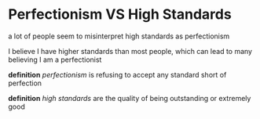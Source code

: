 # Perfectionism VS High Standards

a lot of people seem to misinterpret high standards as perfectionism

I believe I have higher standards than most people, which can lead to many believing I am a perfectionist

**definition** _perfectionism_ is refusing to accept any standard short of perfection

**definition** _high standards_ are the quality of being outstanding or extremely good
